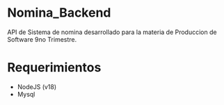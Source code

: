 # Nomina_Backend
API de Sistema de nomina desarrollado para la materia de Produccion de Software 9no Trimestre.

# Requerimientos
- NodeJS (v18)
- Mysql